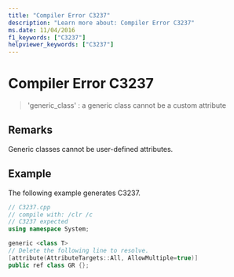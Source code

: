```yaml
---
title: "Compiler Error C3237"
description: "Learn more about: Compiler Error C3237"
ms.date: 11/04/2016
f1_keywords: ["C3237"]
helpviewer_keywords: ["C3237"]
---
```

# Compiler Error C3237

> 'generic_class' : a generic class cannot be a custom attribute

## Remarks

Generic classes cannot be user-defined attributes.

## Example

The following example generates C3237.

```cpp
// C3237.cpp
// compile with: /clr /c
// C3237 expected
using namespace System;

generic <class T>
// Delete the following line to resolve.
[attribute(AttributeTargets::All, AllowMultiple=true)]
public ref class GR {};
```
